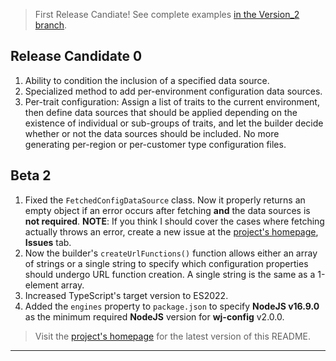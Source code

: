 > First Release Candiate!
> See complete examples [in the Version_2 branch](https://github.com/WJSoftware/wj-config/tree/Version_2/examples).

## Release Candidate 0

1. Ability to condition the inclusion of a specified data source.
2. Specialized method to add per-environment configuration data sources.
3. Per-trait configuration:  Assign a list of traits to the current environment, then define data sources that should 
be applied depending on the existence of individual or sub-groups of traits, and let the builder decide whether or not 
the data sources should be included.  No more generating per-region or per-customer type configuration files.

## Beta 2

1. Fixed the `FetchedConfigDataSource` class.  Now it properly returns an empty object if an error occurs after 
fetching **and** the data sources is **not required**. **NOTE**:  If you think I should cover the cases where fetching 
actually throws an error, create a new issue at the [project's homepage](https://github.com/WJSoftware/wj-config), 
**Issues** tab.
2. Now the builder's `createUrlFunctions()` function allows either an array of strings or a single string to specify 
which configuration properties should undergo URL function creation.  A single string is the same as a 1-element array.
3. Increased TypeScript's target version to ES2022.
4. Added the `engines` property to `package.json` to specify **NodeJS v16.9.0** as the minimum required **NodeJS** 
version for **wj-config** v2.0.0.

> Visit the [project's homepage](https://github.com/WJSoftware/wj-config) for the latest version of this README.
---
